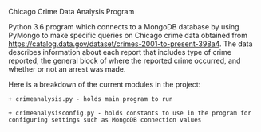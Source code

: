 Chicago Crime Data Analysis Program

Python 3.6 program which connects to a MongoDB database by using PyMongo to make specific queries on Chicago crime data obtained from https://catalog.data.gov/dataset/crimes-2001-to-present-398a4. The data describes information about each report that includes type of crime reported, the general block of where the reported crime occurred, and whether or not an arrest was made.

Here is a breakdown of the current modules in the project:

    + crimeanalysis.py - holds main program to run
    
    + crimeanalysisconfig.py - holds constants to use in the program for configuring settings such as MongoDB connection values
